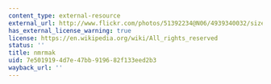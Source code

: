 ```yaml
---
content_type: external-resource
external_url: http://www.flickr.com/photos/51392234@N06/4939340032/sizes/m/in/photostream/
has_external_license_warning: true
license: https://en.wikipedia.org/wiki/All_rights_reserved
status: ''
title: nmrmak
uid: 7e501919-4d7e-47bb-9196-82f133eed2b3
wayback_url: ''
---
```


